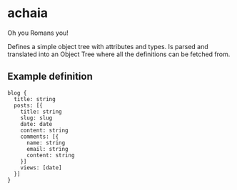 # achaia
Oh you Romans you!

Defines a simple object tree with attributes and types. Is parsed and translated into an Object Tree where all the definitions can be fetched from.

## Example definition

    blog {
      title: string
      posts: [{
        title: string
        slug: slug
        date: date
        content: string
        comments: [{
          name: string
          email: string
          content: string
        }]
        views: [date]
      }]
    }
  
